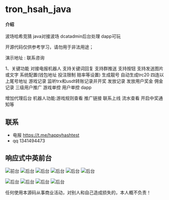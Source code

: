 # tron_hsah_java

#### 介绍
波场哈希竞猜 java对接波场 dcatadmin后台处理 dapp可玩

开源代码仅供参考学习，请勿用于非法用途；

演示地址 : 联系咨询

1、关键功能
对接电报机器人
支持关键词回复
支持群推送
支持按钮
支持发送图片或文字
系统配置(钱包地址 投注限制 赔率等设置)
生成靓号 自动生成trc20 四连以上尾号地址
游戏记录 监听trx和usdt转账记录并开奖
发放记录 发放用户奖金
佣金记录 三级用户推广
游戏单控 用户单控
dapp

增加代理后台
机器人功能:游戏规则查看 推广链接 联系上线 流水查看 开启中奖通知等




## 联系

* 电报 https://t.me/happyhashtest
* qq 1341494473



## 响应式中英前台
![前台](http://file.ruclouds.com//i/2022/05/12/z47w7z.png)
![后台](http://file.ruclouds.com//i/2022/05/12/z47w7y.png)
![后台](http://file.ruclouds.com//i/2022/05/12/z47qde.png)
![后台](http://file.ruclouds.com//i/2022/05/12/z47iqi.png)
![后台](http://file.ruclouds.com//i/2022/05/12/z47hyi.png)
![后台](http://file.ruclouds.com//i/2022/05/12/z47b53.png)

![后台](http://file.ruclouds.com//i/2022/05/12/z475qx.png)
![后台](http://file.ruclouds.com//i/2022/05/12/z46xth.png)
![后台](http://file.ruclouds.com//i/2022/05/12/z46xuy.png)
![后台](http://file.ruclouds.com//i/2022/05/12/z46pbu.png)


任何使用本源码从事商业活动，对别人和自己造成损失的，本人概不负责！


